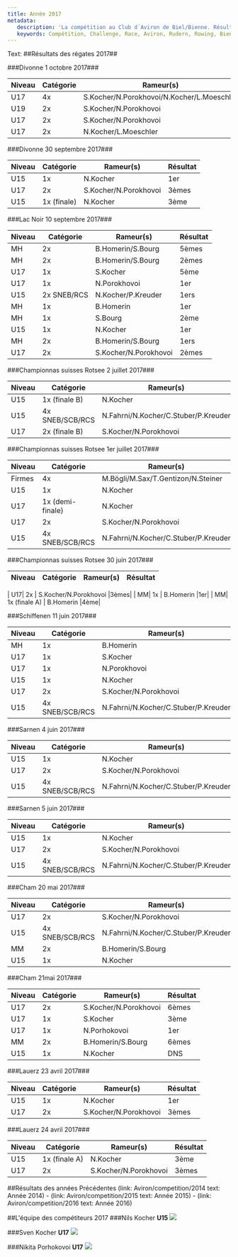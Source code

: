 ```yaml
---
title: Année 2017
metadata:
   description: 'La compétition au Club d´Aviron de Biel/Bienne. Résultats, calssements et compétiteurs et équipes.'
   keywords: Compétition, Challenge, Race, Aviron, Rudern, Rowing, Bienne, Biel, skiff, skull
---
```

Text:
##Résultats des régates 2017##

###Divonne  1 octobre 2017###

|Niveau | Catégorie   | Rameur(s)                | Résultat  |
|-------|---------    |-----------               |---------  |
|    U17|   4x        |	S.Kocher/N.Porokhovoi/N.Kocher/L.Moeschler|3èmes|
|    U19|   2x        |	S.Kocher/N.Porokhovoi		|3èmes|
|    U17|   2x        |	S.Kocher/N.Porokhovoi		|2èmes|
|    U17|   2x       |	N.Kocher/L.Moeschler		 |3èmes|

###Divonne  30 septembre 2017###

|Niveau | Catégorie   | Rameur(s)                | Résultat  |
|-------|---------    |-----------               |---------  |
|    U15|   1x        |	N.Kocher		 |1er|
|    U17|   2x        |	S.Kocher/N.Porokhovoi		|3èmes|
|    U15|   1x   (finale)     |	N.Kocher		 |3ème|





###Lac Noir  10 septembre 2017###

|Niveau | Catégorie   | Rameur(s)                | Résultat  |
|-------|---------    |-----------               |---------  |
|    MH|   2x        |	B.Homerin/S.Bourg		 |5èmes|
|    MH|   2x        |	B.Homerin/S.Bourg		 |2èmes|
|    U17|   1x        |	S.Kocher		 |5ème|
|    U17|   1x		|N.Porokhovoi			|1er|
|    U15|   2x SNEB/RCS   | N.Kocher/P.Kreuder	 |1ers|
|    MH|   1x        |	B.Homerin		 |1er|
|    MH|   1x        |	S.Bourg		 |2ème|	
|    U15|   1x        |	N.Kocher		 |1er|
|    MH|   2x        |	B.Homerin/S.Bourg		 |1ers|
|    U17|   2x        |	S.Kocher/N.Porokhovoi		|2èmes|


###Championnas suisses Rotsee 2 juillet 2017###

|Niveau | Catégorie   | Rameur(s)                | Résultat  |
|-------|---------    |-----------               |---------  |
|    U15|   1x (finale B)      |	N.Kocher		 |2ème|
|    U15|   4x SNEB/SCB/RCS    |N.Fahrni/N.Kocher/C.Stuber/P.Kreuder	 |1ers|
|    U17|   2x (finale B)      |	S.Kocher/N.Porokhovoi		|3èmes|


###Championnas suisses Rotsee 1er juillet 2017###

|Niveau | Catégorie   | Rameur(s)                | Résultat  |
|-------|---------    |-----------               |---------  |
|   Firmes|   4x    |M.Bögli/M.Sax/T.Gentizon/N.Steiner	 |4èmes|
|    U15|   1x        |	N.Kocher		 |2ème|
|    U17|   1x  (demi-finale)      |	N.Kocher		 |4ème|
|    U17|   2x        |	S.Kocher/N.Porokhovoi		|4èmes|
|    U15|   4x SNEB/SCB/RCS    |N.Fahrni/N.Kocher/C.Stuber/P.Kreuder	 |1ers|

###Championnas suisses Rotsee 30 juin 2017###

|Niveau | Catégorie   | Rameur(s)                | Résultat  |
|-------|---------    |-----------               |---------  |

|    U17|   2x        |	S.Kocher/N.Porokhovoi		|3èmes|
|    MM|   1x        |	B.Homerin		 |1er|
|    MM|   1x  (finale A)      |	B.Homerin		 |4ème|






###Schiffenen 11 juin 2017###

|Niveau | Catégorie   | Rameur(s)                | Résultat  |
|-------|---------    |-----------               |---------  |
|    MH|   1x        |	B.Homerin		 |2ème|
|    U17|   1x        |	S.Kocher		 |3ème|
|    U17|   1x		|N.Porokhovoi			|1er|
|    U15|   1x        |	N.Kocher		 |1er|
|    U17|   2x        |	S.Kocher/N.Porokhovoi		|1ers|
|    U15|   4x SNEB/SCB/RCS    |N.Fahrni/N.Kocher/C.Stuber/P.Kreuder	 |DNS|	

###Sarnen 4 juin 2017###

|Niveau | Catégorie   | Rameur(s)                | Résultat  |
|-------|---------    |-----------               |---------  |
|    U15|   1x        |	N.Kocher		 |4ème|
|    U17|   2x        |	S.Kocher/N.Porokhovoi		|4èmes|
|    U15|   4x SNEB/SCB/RCS    |N.Fahrni/N.Kocher/C.Stuber/P.Kreuder	 |1ers|	



###Sarnen 5 juin 2017###

|Niveau | Catégorie   | Rameur(s)                | Résultat  |
|-------|---------    |-----------               |---------  |
|    U15|   1x        |	N.Kocher		 |2ème|	
|    U17|   2x        |	S.Kocher/N.Porokhovoi		|2èmes|
|    U15|   4x SNEB/SCB/RCS    |N.Fahrni/N.Kocher/C.Stuber/P.Kreuder	 |1ers|	



###Cham 20 mai 2017###


|Niveau | Catégorie   | Rameur(s)                | Résultat  |
|-------|---------    |-----------               |---------  |
|    U17|   2x        |	S.Kocher/N.Porokhovoi		|1ers|
|    U15|   4x SNEB/SCB/RCS    |N.Fahrni/N.Kocher/C.Stuber/P.Kreuder	 |1ers|	
|    MM |   2x        |	B.Homerin/S.Bourg		|4èmes|
|    U15|   1x        |	N.Kocher		 |1er|	


###Cham 21mai 2017###


|Niveau | Catégorie   | Rameur(s)                | Résultat  |
|-------|---------    |-----------               |---------  |
|    U17|   2x        |	S.Kocher/N.Porokhovoi		|6èmes|
|    U17|   1x		| S.Kocher	 		|3ème|		
|    U17|   1x		|N.Porhokovoi			|1er|	
|    MM |   2x        |	B.Homerin/S.Bourg		|6èmes|
|    U15|   1x        |	N.Kocher		 |DNS|	


###Lauerz 23 avril 2017###

|Niveau | Catégorie   | Rameur(s)                | Résultat  |
|-------|---------    |-----------               |---------  |
|    U15|   1x        |	N.Kocher		 |1er|	
|    U17|   2x        |	S.Kocher/N.Porokhovoi		|3èmes|

###Lauerz 24 avril 2017###	

|Niveau | Catégorie   | Rameur(s)                | Résultat  |
|-------|---------    |-----------               |---------  |
|    U15|   1x (finale A)       |	N.Kocher		 |3ème|	
|    U17|   2x        |	S.Kocher/N.Porokhovoi		|3èmes|


##Résultats des années Précédentes
(link: Aviron/competition/2014 text: Année 2014) - 
(link: Aviron/competition/2015 text: Année 2015) -
(link: Aviron/competition/2016 text: Année 2016)

##L'équipe des compétiteurs 2017
###Nils Kocher **U15**
![](Nils.jpg&classes=img-rounded,img-reponsive)

###Sven Kocher **U17**
![](sven.jpg&classes=img-rounded,img-reponsive)

###Nikita Porhokovoi  **U17**
![](nikita.jpg&classes=img-rounded,img-reponsive)

